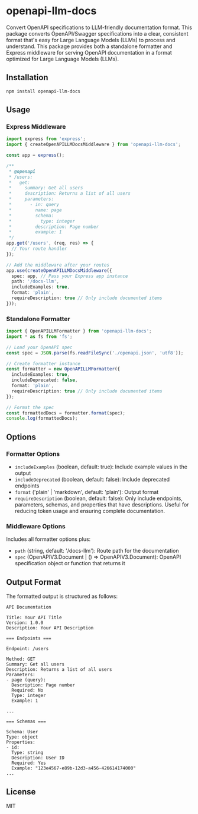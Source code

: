 # openapi-llm-docs

Convert OpenAPI specifications to LLM-friendly documentation format. This package converts OpenAPI/Swagger specifications into a clear, consistent format that's easy for Large Language Models (LLMs) to process and understand. This package provides both a standalone formatter and Express middleware for serving OpenAPI documentation in a format optimized for Large Language Models (LLMs).

## Installation

```bash
npm install openapi-llm-docs
```

## Usage

### Express Middleware

```typescript
import express from 'express';
import { createOpenAPILLMDocsMiddleware } from 'openapi-llm-docs';

const app = express();

/**
 * @openapi
 * /users:
 *   get:
 *     summary: Get all users
 *     description: Returns a list of all users
 *     parameters:
 *       - in: query
 *         name: page
 *         schema:
 *           type: integer
 *         description: Page number
 *         example: 1
 */
app.get('/users', (req, res) => {
  // Your route handler
});

// Add the middleware after your routes
app.use(createOpenAPILLMDocsMiddleware({
  spec: app, // Pass your Express app instance
  path: '/docs-llm',
  includeExamples: true,
  format: 'plain',
  requireDescription: true // Only include documented items
}));
```

### Standalone Formatter

```typescript
import { OpenAPILLMFormatter } from 'openapi-llm-docs';
import * as fs from 'fs';

// Load your OpenAPI spec
const spec = JSON.parse(fs.readFileSync('./openapi.json', 'utf8'));

// Create formatter instance
const formatter = new OpenAPILLMFormatter({
  includeExamples: true,
  includeDeprecated: false,
  format: 'plain',
  requireDescription: true // Only include documented items
});

// Format the spec
const formattedDocs = formatter.format(spec);
console.log(formattedDocs);
```

## Options

### Formatter Options

- `includeExamples` (boolean, default: true): Include example values in the output
- `includeDeprecated` (boolean, default: false): Include deprecated endpoints
- `format` ('plain' | 'markdown', default: 'plain'): Output format
- `requireDescription` (boolean, default: false): Only include endpoints, parameters, schemas, and properties that have descriptions. Useful for reducing token usage and ensuring complete documentation.

### Middleware Options

Includes all formatter options plus:
- `path` (string, default: '/docs-llm'): Route path for the documentation
- `spec` (OpenAPIV3.Document | () => OpenAPIV3.Document): OpenAPI specification object or function that returns it

## Output Format

The formatted output is structured as follows:

```
API Documentation

Title: Your API Title
Version: 1.0.0
Description: Your API Description

=== Endpoints ===

Endpoint: /users

Method: GET
Summary: Get all users
Description: Returns a list of all users
Parameters:
- page (query):
  Description: Page number
  Required: No
  Type: integer
  Example: 1

...

=== Schemas ===

Schema: User
Type: object
Properties:
- id:
  Type: string
  Description: User ID
  Required: Yes
  Example: "123e4567-e89b-12d3-a456-426614174000"
...
```

## License

MIT